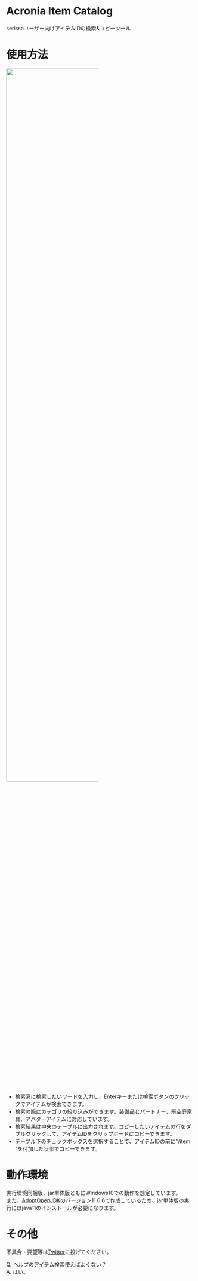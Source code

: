 Acronia Item Catalog
====

serissaユーザー向けアイテムIDの検索&コピーツール

# 使用方法
<img src="https://user-images.githubusercontent.com/60921173/74589945-4e9f7b80-504d-11ea-8b96-e69f01629c22.png" width="70%">

- 検索窓に検索したいワードを入力し、Enterキーまたは検索ボタンのクリックでアイテムが検索できます。
- 検索の際にカテゴリの絞り込みができます。装備品とパートナー、飛空庭家具、アバターアイテムに対応しています。
- 検索結果は中央のテーブルに出力されます。コピーしたいアイテムの行をダブルクリックして、アイテムIDをクリップボードにコピーできます。
- テーブル下のチェックボックスを選択することで、アイテムIDの前に"/item "を付加した状態でコピーできます。

# 動作環境
実行環境同梱版、jar単体版ともにWindows10での動作を想定しています。  
また、[AdoptOpenJDK](https://adoptopenjdk.net/)のバージョン11.0.6で作成しているため、jar単体版の実行にはjava11のインストールが必要になります。

# その他
不具合・要望等は[Twitter](https://twitter.com/E5uq0ptGAeS40gP)に投げてください。

Q. ヘルプのアイテム検索使えばよくない？  
A. はい。
